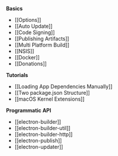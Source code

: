 **Basics**

* [[Options]]
* [[Auto Update]]
* [[Code Signing]]
* [[Publishing Artifacts]]
* [[Multi Platform Build]]
* [[NSIS]]
* [[Docker]]
* [[Donations]]

**Tutorials**

* [[Loading App Dependencies Manually]]
* [[Two package.json Structure]]
* [[macOS Kernel Extensions]]

**Programmatic API**

* [[electron-builder]]
* [[electron-builder-util]]
* [[electron-builder-http]]
* [[electron-publish]]
* [[electron-updater]]
